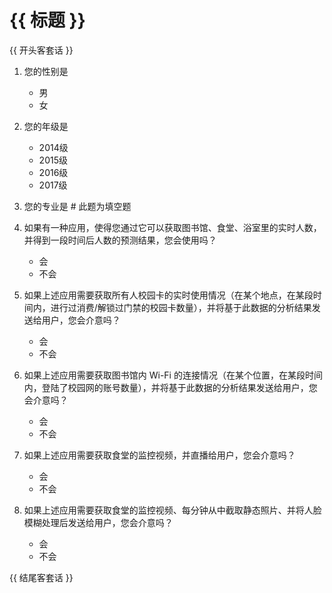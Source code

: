 # {{ 标题 }}

{{ 开头客套话 }}


1. 您的性别是

	+ 男
	+ 女

2. 您的年级是

	+ 2014级
	+ 2015级
	+ 2016级
	+ 2017级

3. 您的专业是    # 此题为填空题

4. 如果有一种应用，使得您通过它可以获取图书馆、食堂、浴室里的实时人数，并得到一段时间后人数的预测结果，您会使用吗？

	+ 会
	+ 不会

5. 如果上述应用需要获取所有人校园卡的实时使用情况（在某个地点，在某段时间内，进行过消费/解锁过门禁的校园卡数量），并将基于此数据的分析结果发送给用户，您会介意吗？

	+ 会
	+ 不会

6. 如果上述应用需要获取图书馆内 Wi-Fi 的连接情况（在某个位置，在某段时间内，登陆了校园网的账号数量），并将基于此数据的分析结果发送给用户，您会介意吗？

	+ 会
	+ 不会

7. 如果上述应用需要获取食堂的监控视频，并直播给用户，您会介意吗？

	+ 会
	+ 不会

8. 如果上述应用需要获取食堂的监控视频、每分钟从中截取静态照片、并将人脸模糊处理后发送给用户，您会介意吗？

	+ 会
	+ 不会


{{ 结尾客套话 }}
